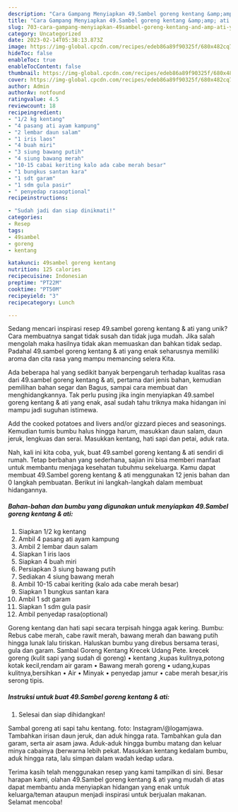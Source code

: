 ```yaml
---
description: "Cara Gampang Menyiapkan 49.Sambel goreng kentang &amp;amp; ati yang Enak"
title: "Cara Gampang Menyiapkan 49.Sambel goreng kentang &amp;amp; ati yang Enak"
slug: 703-cara-gampang-menyiapkan-49sambel-goreng-kentang-and-amp-ati-yang-enak
category: Uncategorized
date: 2023-02-14T05:38:13.873Z
image: https://img-global.cpcdn.com/recipes/edeb86a89f90325f/680x482cq70/49sambel-goreng-kentang-ati-foto-resep-utama.jpg
hideToc: false
enableToc: true
enableTocContent: false
thumbnail: https://img-global.cpcdn.com/recipes/edeb86a89f90325f/680x482cq70/49sambel-goreng-kentang-ati-foto-resep-utama.jpg
cover: https://img-global.cpcdn.com/recipes/edeb86a89f90325f/680x482cq70/49sambel-goreng-kentang-ati-foto-resep-utama.jpg
author: Admin
authorAv: notfound
ratingvalue: 4.5
reviewcount: 18
recipeingredient:
- "1/2 kg kentang"
- "4 pasang ati ayam kampung"
- "2 lembar daun salam"
- "1 iris laos"
- "4 buah miri"
- "3 siung bawang putih"
- "4 siung bawang merah"
- "10-15 cabai keriting kalo ada cabe merah besar"
- "1 bungkus santan kara"
- "1 sdt garam"
- "1 sdm gula pasir"
- " penyedap rasaoptional"
recipeinstructions:

- "Sudah jadi dan siap dinikmati!"
categories:
- Resep
tags:
- 49sambel
- goreng
- kentang

katakunci: 49sambel goreng kentang 
nutrition: 125 calories
recipecuisine: Indonesian
preptime: "PT22M"
cooktime: "PT50M"
recipeyield: "3"
recipecategory: Lunch

---
```





Sedang mencari inspirasi resep 49.sambel goreng kentang &amp; ati yang unik? Cara membuatnya sangat tidak susah dan tidak juga mudah. Jika salah mengolah maka hasilnya tidak akan memuaskan dan bahkan tidak sedap. Padahal 49.sambel goreng kentang &amp; ati yang enak seharusnya memiliki aroma dan cita rasa yang mampu memancing selera Kita.





Ada beberapa hal yang sedikit banyak berpengaruh terhadap kualitas rasa dari 49.sambel goreng kentang &amp; ati, pertama dari jenis bahan, kemudian pemilihan bahan segar dan Bagus, sampai cara membuat dan menghidangkannya. Tak perlu pusing jika ingin menyiapkan 49.sambel goreng kentang &amp; ati yang enak,      asal sudah tahu triknya maka hidangan ini mampu jadi suguhan istimewa.














Add the cooked potatoes and livers and/or gizzard pieces and seasonings. Kemudian tumis bumbu halus hingga harum, masukkan daun salam, daun jeruk, lengkuas dan serai. Masukkan kentang, hati sapi dan petai, aduk rata.






Nah, kali ini kita coba, yuk, buat 49.sambel goreng kentang &amp; ati sendiri di rumah. Tetap berbahan yang sederhana, sajian ini bisa memberi manfaat untuk membantu menjaga kesehatan tubuhmu sekeluarga. Kamu dapat membuat 49.Sambel goreng kentang &amp; ati menggunakan 12 jenis bahan dan 0 langkah pembuatan. Berikut ini langkah-langkah dalam membuat hidangannya.

<!--inarticleads1-->

##### Bahan-bahan dan bumbu yang digunakan untuk menyiapkan 49.Sambel goreng kentang &amp; ati:

1. Siapkan 1/2 kg kentang
1. Ambil 4 pasang ati ayam kampung
1. Ambil 2 lembar daun salam
1. Siapkan 1 iris laos
1. Siapkan 4 buah miri
1. Persiapkan 3 siung bawang putih
1. Sediakan 4 siung bawang merah
1. Ambil 10-15 cabai keriting (kalo ada cabe merah besar)
1. Siapkan 1 bungkus santan kara
1. Ambil 1 sdt garam
1. Siapkan 1 sdm gula pasir
1. Ambil  penyedap rasa(optional)


Goreng kentang dan hati sapi secara terpisah hingga agak kering. Bumbu: Rebus cabe merah, cabe rawit merah, bawang merah dan bawang putih hingga lunak lalu tiriskan. Haluskan bumbu yang direbus bersama terasi, gula dan garam. Sambal Goreng Kentang Krecek Udang Pete. krecek goreng (kulit sapi yang sudah di goreng) • kentang ,kupas kulitnya,potong kotak kecil,rendam air garam • Bawang merah goreng • udang,kupas kulitnya,bersihkan • Air • Minyak • penyedap jamur • cabe merah besar,iris serong tipis. 

<!--inarticleads2-->

##### Instruksi untuk buat 49.Sambel goreng kentang &amp; ati:


1. Selesai dan siap dihidangkan!

Sambal goreng ati sapi tahu kentang. foto: Instagram/@logamjawa. Tambahkan irisan daun jeruk, dan aduk hingga rata. Tambahkan gula dan garam, serta air asam jawa. Aduk-aduk hingga bumbu matang dan keluar minya cabainya (berwarna lebih pekat. Masukkan kentang kedalam bumbu, aduk hingga rata, lalu simpan dalam wadah kedap udara. 

Terima kasih telah menggunakan resep yang kami tampilkan di sini. Besar harapan kami, olahan 49.Sambel goreng kentang &amp; ati yang mudah di atas dapat membantu anda menyiapkan hidangan yang enak untuk keluarga/teman ataupun menjadi inspirasi untuk berjualan makanan. Selamat mencoba!
